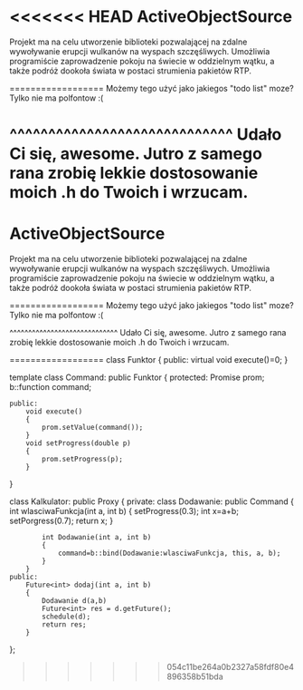 <<<<<<< HEAD
ActiveObjectSource
==================
Projekt ma na celu utworzenie biblioteki pozwalającej na zdalne wywoływanie erupcji wulkanów na wyspach szczęśliwych. Umożliwia programiście zaprowadzenie pokoju na świecie w oddzielnym wątku, a także podróż dookoła świata w postaci strumienia pakietów RTP.

==================
Możemy tego użyć jako jakiegos "todo list" moze? Tylko nie ma polfontow :(

^^^^^^^^^^^^^^^^^^^^^^^^^^^^^
Udało Ci się, awesome. Jutro z samego rana zrobię lekkie dostosowanie moich .h do Twoich i wrzucam.
=======
ActiveObjectSource
==================
Projekt ma na celu utworzenie biblioteki pozwalającej na zdalne wywoływanie erupcji wulkanów na wyspach szczęśliwych. Umożliwia programiście zaprowadzenie pokoju na świecie w oddzielnym wątku, a także podróż dookoła świata w postaci strumienia pakietów RTP.

==================
Możemy tego użyć jako jakiegos "todo list" moze? Tylko nie ma polfontow :(

^^^^^^^^^^^^^^^^^^^^^^^^^^^^^
Udało Ci się, awesome. Jutro z samego rana zrobię lekkie dostosowanie moich .h do Twoich i wrzucam.

==================
class Funktor
{
  	public:
		virtual void execute()=0;
}

template<class T>
class Command: public Funktor
{
	protected:
		Promise<T> prom;
		b::function<T> command;
		
	public:
		void execute()
		{
			prom.setValue(command());
		}
		void setProgress(double p)
		{
			prom.setProgress(p);
		}
}

class Kalkulator: public Proxy
{
	private:
		class Dodawanie: public Command<int>
		{
			int wlasciwaFunkcja(int a, int b)
			{
				setProgress(0.3);
				int x=a+b;
				setPorgress(0.7);
				return x;
			}
			
			int Dodawanie(int a, int b)
			{
				command=b::bind(Dodawanie:wlasciwaFunkcja, this, a, b);
			}
		}
	public:
		Future<int> dodaj(int a, int b)
		{
			Dodawanie d(a,b)
			Future<int> res = d.getFuture();
			schedule(d);
			return res;
		}
};
>>>>>>> 054c11be264a0b2327a58fdf80e4896358b51bda
